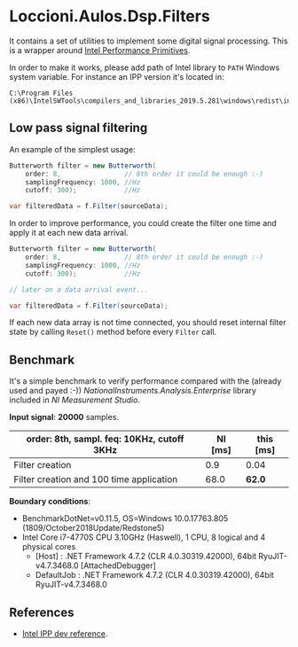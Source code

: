 # Loccioni.Aulos.Dsp.Filters

It contains a set of utilities to implement some digital signal processing.
This is a wrapper around [Intel Performance Primitives](https://software.intel.com/en-us/ipp).

In order to make it works, please add path of Intel library to `PATH` Windows system variable.
For instance an IPP version it's located in:

```
C:\Program Files (x86)\IntelSWTools\compilers_and_libraries_2019.5.281\windows\redist\intel64_win\ipp
```

## Low pass signal filtering

An example of the simplest usage:

``` c#
Butterworth filter = new Butterworth(
    order: 8,                // 8th order it could be enough :-)
    samplingFrequency: 1000, //Hz 
    cutoff: 300);            //Hz

var filteredData = f.Filter(sourceData);
```

In order to improve performance, you could create the filter one time and apply it at each new data arrival.

``` c#
Butterworth filter = new Butterworth(
    order: 8,                // 8th order it could be enough :-)
    samplingFrequency: 1000, //Hz 
    cutoff: 300);            //Hz

// later on a data arrival event...

var filteredData = f.Filter(sourceData);
```

If each new data array is not time connected, you should reset internal filter state by calling `Reset()` method
before every `Filter` call. 

## Benchmark

It's a simple benchmark to verify performance compared with the (already used and payed :-)) *NationalInstruments.Analysis.Enterprise* library
included in *NI Measurement Studio*.

**Input signal**: **20000** samples.

| order: **8th**,  sampl. feq: **10KHz**,  cutoff **3KHz** |   NI [ms] |   this [ms] |
|----------------------------------------------------------|-----------|-------------|
| Filter creation										   |     0.9   |      0.04   |
| Filter creation and 100 time application                 |    68.0   |   **62.0**  |

**Boundary conditions**: 
- BenchmarkDotNet=v0.11.5, OS=Windows 10.0.17763.805 (1809/October2018Update/Redstone5)
- Intel Core i7-4770S CPU 3.10GHz (Haswell), 1 CPU, 8 logical and 4 physical cores
  - [Host]     : .NET Framework 4.7.2 (CLR 4.0.30319.42000), 64bit RyuJIT-v4.7.3468.0  [AttachedDebugger]
  - DefaultJob : .NET Framework 4.7.2 (CLR 4.0.30319.42000), 64bit RyuJIT-v4.7.3468.0

## References

- [Intel IPP dev reference](https://software.intel.com/en-us/ipp-dev-reference).
